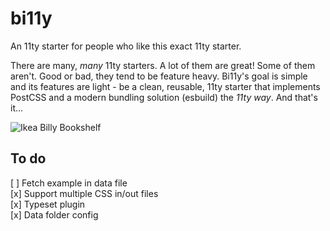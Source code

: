 # bi11y
An 11ty starter for people who like this exact 11ty starter.

There are many, _many_ 11ty starters. A lot of them are great! Some of them aren't. Good or bad, they tend to be feature heavy. Bi11y's goal is simple and its features are light - be a clean, reusable, 11ty starter that implements PostCSS and a modern bundling solution (esbuild) the _11ty way_. And that's it...

![Ikea Billy Bookshelf](https://www.ikea.com/us/en/images/products/billy-bookcase-birch-veneer__0644259_pe702538_s5.jpg?f=xl)

## To do
[ ] Fetch example in data file\
[x] Support multiple CSS in/out files\
[x] Typeset plugin\
[x] Data folder config
